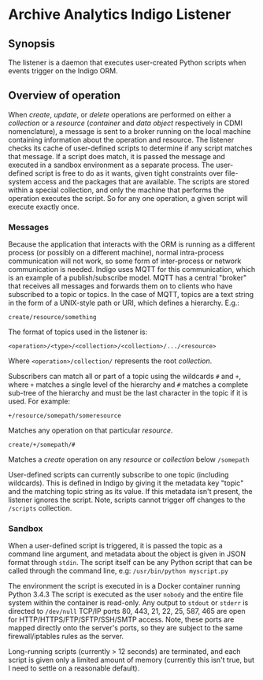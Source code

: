 Archive Analytics Indigo Listener
=================================

Synopsis
--------
The listener is a daemon that executes user-created Python scripts when events trigger on the Indigo ORM.

Overview of operation
---------------------
When *create*, *update*, or *delete* operations are performed on either a *collection* or a *resource* (*container* and
*data object* respectively in CDMI nomenclature), a message is sent to a broker running on the local machine containing
information about the operation and resource. The listener checks its cache of user-defined scripts to determine if any
script matches that message. If a script does match, it is passed the message and executed in a sandbox environment as a
separate process. The user-defined script is free to do as it wants, given tight constraints over file-system access and
the packages that are available. The scripts are stored within a special collection, and only the machine that performs
the operation executes the script. So for any one operation, a given script will execute exactly once.

### Messages
Because the application that interacts with the ORM is running as a different process (or possibly on a different
machine), normal intra-process communication will not work, so some form of inter-process or network communication is
needed. Indigo uses MQTT for this communication, which is an example of a publish/subscribe model. MQTT has a central
"broker" that receives all messages and forwards them on to clients who have subscribed to a topic or topics. In the
case of MQTT, topics are a text string in the form of a UNIX-style path or URI, which defines a hierarchy. E.g.:

`create/resource/something`

The format of topics used in the listener is:

`<operation>/<type>/<collection>/<collection>/.../<resource>`

Where `<operation>/collection/` represents the root *collection*.

Subscribers can match all or part of a topic using the wildcards `#` and `+`, where `+` matches a single level of the
hierarchy and `#` matches a complete sub-tree of the hierarchy and must be the last character in the topic if it is
used. For example:

`+/resource/somepath/someresource`

Matches any operation on that particular *resource*.

`create/+/somepath/#`

Matches a *create* operation on any *resource* or *collection* below `/somepath`

User-defined scripts can currently subscribe to one topic (including wildcards). This is defined in Indigo by giving it
the metadata key "topic" and the matching topic string as its value. If this metadata isn't present, the listener
ignores the script. Note, scripts cannot trigger off changes to the `/scripts` collection.

### Sandbox
When a user-defined script is triggered, it is passed the topic as a command line argument, and metadata about the
object is given in JSON format through `stdin`. The script itself can be any Python script that can be called through
the command line, e.g: `/usr/bin/python myscript.py`

The environment the script is executed in is a Docker container running Python 3.4.3 The script is executed as the user
`nobody` and the entire file system within the container is read-only. Any output to `stdout` or `stderr` is directed to
`/dev/null` TCP/IP ports 80, 443, 21, 22, 25, 587, 465 are open for HTTP/HTTPS/FTP/SFTP/SSH/SMTP access. Note, these
ports are mapped directly onto the server's ports, so they are subject to the same firewall/iptables rules as the
server.

Long-running scripts (currently > 12 seconds) are terminated, and each script is given only a limited amount of memory
(currently this isn't true, but I need to settle on a reasonable default).